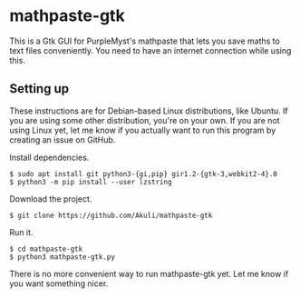 # mathpaste-gtk

This is a Gtk GUI for PurpleMyst's mathpaste that lets you save maths to text
files conveniently. You need to have an internet connection while using this.


## Setting up

These instructions are for Debian-based Linux distributions, like Ubuntu. If
you are using some other distribution, you're on your own. If you are not using
Linux yet, let me know if you actually want to run this program by creating an
issue on GitHub.

Install dependencies.

    $ sudo apt install git python3-{gi,pip} gir1.2-{gtk-3,webkit2-4}.0
    $ python3 -m pip install --user lzstring

Download the project.

    $ git clone https://github.com/Akuli/mathpaste-gtk

Run it.

    $ cd mathpaste-gtk
    $ python3 mathpaste-gtk.py

There is no more convenient way to run mathpaste-gtk yet. Let me know if you
want something nicer.
